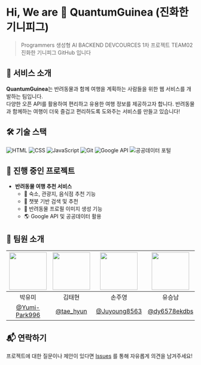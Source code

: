 # Hi, We are 🐹 QuantumGuinea (진화한 기니피그)
> Programmers 생성형 AI BACKEND DEVCOURCES 1차 프로젝트 TEAM02 진화한 기니피그 GitHub 입니다


## 🐶 서비스 소개
**QuantumGuinea**는 반려동물과 함께 여행을 계획하는 사람들을 위한 웹 서비스를 개발하는 팀입니다. <br>
다양한 오픈 API를 활용하여 편리하고 유용한 여행 정보를 제공하고자 합니다. 반려동물과 함께하는 여행이 더욱 즐겁고 편리하도록 도와주는 서비스를 만들고 있습니다!

## 🛠 기술 스택
![HTML](https://img.shields.io/badge/HTML-E34F26?style=flat&logo=html5&logoColor=white)
![CSS](https://img.shields.io/badge/CSS-1572B6?style=flat&logo=css3&logoColor=white)
![JavaScript](https://img.shields.io/badge/JavaScript-F7DF1E?style=flat&logo=javascript&logoColor=black)
![Git](https://img.shields.io/badge/Git-F05032?style=flat&logo=git&logoColor=white)
![Google API](https://img.shields.io/badge/Google%20API-4285F4?style=flat&logo=google&logoColor=white)
![공공데이터 포털](https://img.shields.io/badge/Public%20Data%20Portal-0044CC?style=flat&logo=data&logoColor=white)


## 🚀 진행 중인 프로젝트
- **반려동물 여행 추천 서비스**
  - 🏨 숙소, 관광지, 음식점 추천 기능
  - 🤖 챗봇 기반 검색 및 추천
  - 🐶 반려동물 프로필 이미지 생성 기능
  - 🌎 Google API 및 공공데이터 활용
 

## 📌 팀원 소개
|<img src="https://avatars.githubusercontent.com/Yumi-Park996" width=100px>|<img src="https://avatars.githubusercontent.com/taehyun32" width=100px>|<img src="https://avatars.githubusercontent.com/Juyoung8563" width=100px>|<img src="https://avatars.githubusercontent.com/usn757" width=100px>|<img src="https://avatars.githubusercontent.com/23MinL" width=100px>|<img src="https://avatars.githubusercontent.com/s0ooo0k" width=100px>|
|:------:|:------:|:-------:|:-------:|:-------:|:-------:|
|박유미|김태현|손주영|유승남|이상민|지현숙|
|[@Yumi-Park996](https://github.com/Yumi-Park996)|[@tae_hyun](https://github.com/taehyun32)|[@Juyoung8563](https://github.com/Juyoung8563)|[@dy6578ekdbs](http://github.com/dy6578ekdbs)|[@usn757](https://github.com/usn757)|[@s0ooo0k](https://github.com/s0ooo0k)|

## 📬 연락하기
프로젝트에 대한 질문이나 제안이 있다면 [Issues](https://github.com/QuantumGuinea/organization-repo/issues) 를 통해 자유롭게 의견을 남겨주세요!
